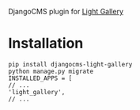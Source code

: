 DjangoCMS plugin for [Light Gallery](https://github.com/sachinchoolur/lightGallery)

# Installation

```
pip install djangocms-light-gallery
python manage.py migrate
INSTALLED_APPS = [
// ...
'light_gallery',
// ...
```
